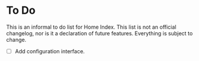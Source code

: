 # To Do

This is an informal to do list for Home Index. This list is not an official changelog, nor is it a declaration of future features. Everything is subject to change.

- [ ] Add configuration interface.
